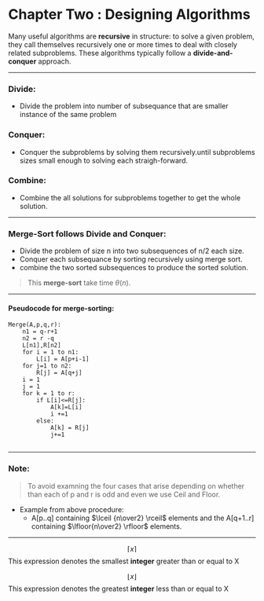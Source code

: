 # Chapter Two : Designing Algorithms
Many useful algorithms are **recursive** in structure: to solve a given problem, they
call themselves recursively one or more times to deal with closely related subproblems. These algorithms typically follow a **divide-and-conquer** approach.

---
### Divide:
- Divide the problem into number of subsequance that are smaller instance of the same problem
### Conquer:
- Conquer the subproblems by solving them recursively.until subproblems sizes small enough to solving each straigh-forward.
### Combine:
- Combine the all solutions for subproblems together to get the whole solution.


---
### Merge-Sort follows Divide and Conquer:
- Divide the problem of size n into two subsequences of n/2 each size.
- Conquer each subsequance by sorting recursively using merge sort.
- combine the two sorted subsequences to produce the sorted solution.
> This **merge-sort** take time $\theta(n)$.

---

#### Pseudocode for merge-sorting:
```
Merge(A,p,q,r):
    n1 = q-r+1
    n2 = r -q
    L[n1],R[n2]
    for i = 1 to n1:
        L[i] = A[p+i-1]
    for j=1 to n2:
        R[j] = A[q+j]
    i = 1
    j = 1
    for k = 1 to r:
        if L[i]<=R[j]:
            A[k]=L[i]
            i +=1
        else:
            A[k] = R[j]
            j+=1
        

```
---

### Note:
>To avoid examning the four cases that arise depending on whether than each of p and r is odd and even we use Ceil and Floor.

- Example from above procedure:
    - A[p..q] containing $\lceil {n\over2} \rceil$ elements
     and the A[q+1..r] containing $\lfloor{n\over2} \rfloor$ elements.
    
---



$$\lceil x \rceil$$
This expression denotes the smallest **integer** greater than or equal to X

$$\lfloor x \rfloor$$
This expression denotes the greatest **integer** less than or equal to X




